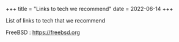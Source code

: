 +++
title = "Links to tech we recommend"
date = 2022-06-14
+++

List of links to tech that we recommend

FreeBSD : https://freebsd.org

